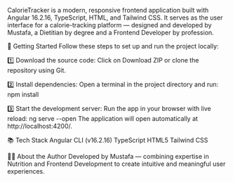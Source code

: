 CalorieTracker is a modern, responsive frontend application built with Angular 16.2.16, TypeScript, HTML, and Tailwind CSS.
It serves as the user interface for a calorie-tracking platform — designed and developed by Mustafa, a Dietitian by degree and a Frontend Developer by profession.

🚀 Getting Started
Follow these steps to set up and run the project locally:

1️⃣ Download the source code:
Click on Download ZIP or clone the repository using Git.

2️⃣ Install dependencies:
Open a terminal in the project directory and run:
npm install

3️⃣ Start the development server:
Run the app in your browser with live reload:
ng serve --open
The application will open automatically at http://localhost:4200/.

📚 Tech Stack
Angular CLI (v16.2.16)
TypeScript
HTML5
Tailwind CSS

👨‍💻 About the Author
Developed by Mustafa — combining expertise in Nutrition and Frontend Development to create intuitive and meaningful user experiences.

